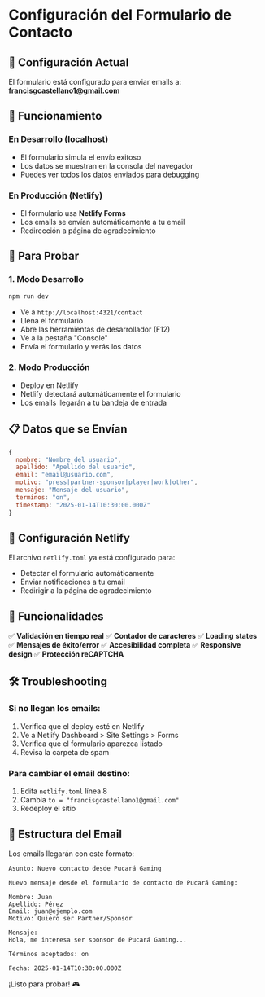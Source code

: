 # Configuración del Formulario de Contacto

## 🎯 Configuración Actual

El formulario está configurado para enviar emails a: **francisgcastellano1@gmail.com**

## 📧 Funcionamiento

### En Desarrollo (localhost)
- El formulario simula el envío exitoso
- Los datos se muestran en la consola del navegador
- Puedes ver todos los datos enviados para debugging

### En Producción (Netlify)
- El formulario usa **Netlify Forms**
- Los emails se envían automáticamente a tu email
- Redirección a página de agradecimiento

## 🚀 Para Probar

### 1. Modo Desarrollo
```bash
npm run dev
```
- Ve a `http://localhost:4321/contact`
- Llena el formulario
- Abre las herramientas de desarrollador (F12)
- Ve a la pestaña "Console"
- Envía el formulario y verás los datos

### 2. Modo Producción
- Deploy en Netlify
- Netlify detectará automáticamente el formulario
- Los emails llegarán a tu bandeja de entrada

## 📋 Datos que se Envían

```javascript
{
  nombre: "Nombre del usuario",
  apellido: "Apellido del usuario", 
  email: "email@usuario.com",
  motivo: "press|partner-sponsor|player|work|other",
  mensaje: "Mensaje del usuario",
  terminos: "on",
  timestamp: "2025-01-14T10:30:00.000Z"
}
```

## 🔧 Configuración Netlify

El archivo `netlify.toml` ya está configurado para:
- Detectar el formulario automáticamente
- Enviar notificaciones a tu email
- Redirigir a la página de agradecimiento

## 📱 Funcionalidades

✅ **Validación en tiempo real**
✅ **Contador de caracteres**
✅ **Loading states**
✅ **Mensajes de éxito/error**
✅ **Accesibilidad completa**
✅ **Responsive design**
✅ **Protección reCAPTCHA**

## 🛠️ Troubleshooting

### Si no llegan los emails:
1. Verifica que el deploy esté en Netlify
2. Ve a Netlify Dashboard > Site Settings > Forms
3. Verifica que el formulario aparezca listado
4. Revisa la carpeta de spam

### Para cambiar el email destino:
1. Edita `netlify.toml` línea 8
2. Cambia `to = "francisgcastellano1@gmail.com"`
3. Redeploy el sitio

## 📧 Estructura del Email

Los emails llegarán con este formato:

```
Asunto: Nuevo contacto desde Pucará Gaming

Nuevo mensaje desde el formulario de contacto de Pucará Gaming:

Nombre: Juan
Apellido: Pérez
Email: juan@ejemplo.com
Motivo: Quiero ser Partner/Sponsor

Mensaje:
Hola, me interesa ser sponsor de Pucará Gaming...

Términos aceptados: on

Fecha: 2025-01-14T10:30:00.000Z
```

¡Listo para probar! 🎮
